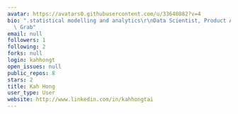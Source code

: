 ```yaml
---
avatar: https://avatars0.githubusercontent.com/u/33640882?v=4
bio: ".statistical modelling and analytics\r\nData Scientist, Product Analytics at\
  \ Grab"
email: null
followers: 1
following: 2
forks: null
login: kahhongt
open_issues: null
public_repos: 8
stars: 2
title: Kah Hong
user_type: User
website: http://www.linkedin.com/in/kahhongtai
---
```

